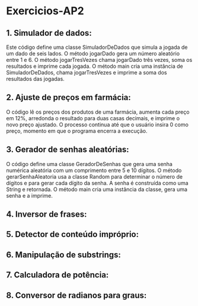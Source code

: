 # Exercicios-AP2

## 1. Simulador de dados:
Este código define uma classe SimuladorDeDados que simula a jogada de um dado de seis lados. O método jogarDado gera um número aleatório entre 1 e 6. O método jogarTresVezes chama jogarDado três vezes, soma os resultados e imprime cada jogada. O método main cria uma instância de SimuladorDeDados, chama jogarTresVezes e imprime a soma dos resultados das jogadas.

## 2. Ajuste de preços em farmácia:
O código lê os preços dos produtos de uma farmácia, aumenta cada preço em 12%, arredonda o resultado para duas casas decimais, e imprime o novo preço ajustado. O processo continua até que o usuário insira 0 como preço, momento em que o programa encerra a execução.

## 3. Gerador de senhas aleatórias:
O código define uma classe GeradorDeSenhas que gera uma senha numérica aleatória com um comprimento entre 5 e 10 dígitos. O método gerarSenhaAleatoria usa a classe Random para determinar o número de dígitos e para gerar cada dígito da senha. A senha é construída como uma String e retornada. O método main cria uma instância da classe, gera uma senha e a imprime.

## 4. Inversor de frases: 

## 5. Detector de conteúdo impróprio: 

## 6. Manipulação de substrings:

## 7. Calculadora de potência:

## 8. Conversor de radianos para graus:
